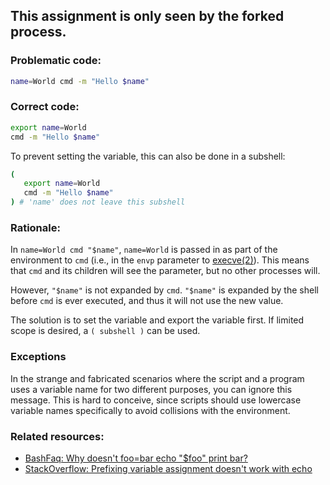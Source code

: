 ## This assignment is only seen by the forked process.

### Problematic code:

```sh
name=World cmd -m "Hello $name"
```

### Correct code:

```sh
export name=World
cmd -m "Hello $name"
```

To prevent setting the variable, this can also be done in a subshell:

```sh
(
   export name=World
   cmd -m "Hello $name"
) # 'name' does not leave this subshell
```

### Rationale:

In `name=World cmd "$name"`, `name=World` is passed in as part of the environment to `cmd` (i.e., in the `envp` parameter to [execve(2)](http://linux.die.net/man/2/execve)).  This means that `cmd` and its children will see the parameter, but no other processes will.

However, `"$name"` is not expanded by `cmd`. `"$name"` is expanded by the shell before `cmd` is ever executed, and thus it will not use the new value.

The solution is to set the variable and export the variable first. If limited scope is desired, a `( subshell )` can be used.

### Exceptions

In the strange and fabricated scenarios where the script and a program uses a variable name for two different purposes, you can ignore this message. This is hard to conceive, since scripts should use lowercase variable names specifically to avoid collisions with the environment.

### Related resources:

* [BashFaq: Why doesn't foo=bar echo "$foo" print bar?](https://mywiki.wooledge.org/BashFAQ/104)
* [StackOverflow: Prefixing variable assignment doesn't work with echo](https://stackoverflow.com/questions/36380569/prefixing-variable-assignment-doesnt-work-with-echo?rq=1)